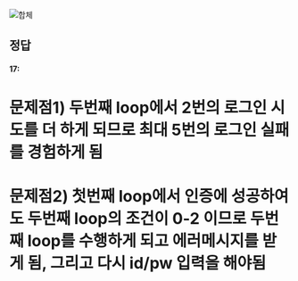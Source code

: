 ![합체](https://user-images.githubusercontent.com/69576676/133031111-2465a540-c003-4e18-8a16-c6dc23363e00.png)

정답
-----
#### 17:
# 문제점1) 두번째 loop에서 2번의 로그인 시도를 더 하게 되므로 최대 5번의 로그인 실패를 경험하게 됨
# 문제점2) 첫번째 loop에서 인증에 성공하여도 두번째 loop의 조건이 0-2 이므로 두번째 loop를 수행하게 되고 에러메시지를 받게 됨, 그리고 다시 id/pw 입력을 해야됨
